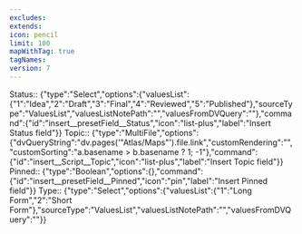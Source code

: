 ```yaml
---
excludes: 
extends: 
icon: pencil
limit: 100
mapWithTag: true
tagNames: 
version: 7
---
```


Status:: {"type":"Select","options":{"valuesList":{"1":"Idea","2":"Draft","3":"Final","4":"Reviewed","5":"Published"},"sourceType":"ValuesList","valuesListNotePath":"","valuesFromDVQuery":""},"command":{"id":"insert__presetField__Status","icon":"list-plus","label":"Insert Status field"}}
Topic:: {"type":"MultiFile","options":{"dvQueryString":"dv.pages('\"Atlas/Maps\"').file.link","customRendering":"","customSorting":"a.basename > b.basename ? 1; -1"},"command":{"id":"insert__Script__Topic","icon":"list-plus","label":"Insert Topic field"}}
Pinned:: {"type":"Boolean","options":{},"command":{"id":"insert__presetField__Pinned","icon":"pin","label":"Insert Pinned field"}}
Type:: {"type":"Select","options":{"valuesList":{"1":"Long Form","2":"Short Form"},"sourceType":"ValuesList","valuesListNotePath":"","valuesFromDVQuery":""}}